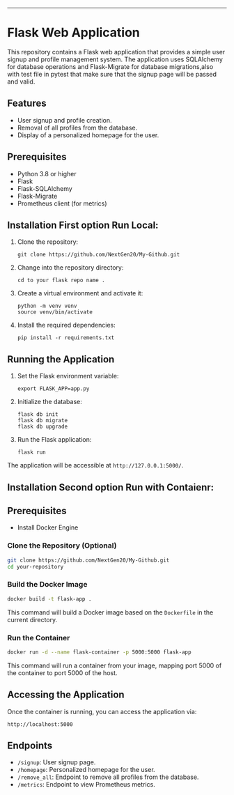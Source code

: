 
---

# Flask Web Application

This repository contains a Flask web application that provides a simple user signup and profile management system. The application uses SQLAlchemy for database operations and Flask-Migrate for database migrations,also with test file in pytest that make sure that the signup page will be passed and valid.

## Features

- User signup and profile creation.
- Removal of all profiles from the database.
- Display of a personalized homepage for the user.

## Prerequisites

- Python 3.8 or higher
- Flask
- Flask-SQLAlchemy
- Flask-Migrate
- Prometheus client (for metrics)

## Installation First option Run Local:

1. Clone the repository:
   ```
   git clone https://github.com/NextGen20/My-Github.git
   ```

2. Change into the repository directory:
   ```
   cd to your flask repo name .
   ```

3. Create a virtual environment and activate it:
   ```
   python -m venv venv
   source venv/bin/activate
   ```

4. Install the required dependencies:
   ```
   pip install -r requirements.txt
   ```

## Running the Application

1. Set the Flask environment variable:
   ```
   export FLASK_APP=app.py
   ```

2. Initialize the database:
   ```
   flask db init
   flask db migrate
   flask db upgrade
   ```

3. Run the Flask application:
   ```
   flask run
   ```

The application will be accessible at `http://127.0.0.1:5000/`.

## Installation Second option Run with Contaienr:

## Prerequisites

- Install Docker Engine

### Clone the Repository (Optional)

```bash
git clone https://github.com/NextGen20/My-Github.git
cd your-repository
```

### Build the Docker Image

```bash
docker build -t flask-app .
```

This command will build a Docker image based on the `Dockerfile` in the current directory.

### Run the Container

```bash
docker run -d --name flask-container -p 5000:5000 flask-app
```

This command will run a container from your image, mapping port 5000 of the container to port 5000 of the host.

## Accessing the Application

Once the container is running, you can access the application via:

```
http://localhost:5000
```


## Endpoints

- `/signup`: User signup page.
- `/homepage`: Personalized homepage for the user.
- `/remove_all`: Endpoint to remove all profiles from the database.
- `/metrics`: Endpoint to view Prometheus metrics.

